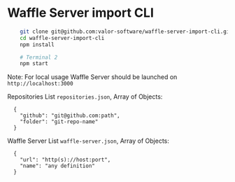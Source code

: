 # Waffle Server import CLI

```bash
    git clone git@github.com:valor-software/waffle-server-import-cli.git
    cd waffle-server-import-cli
    npm install
```

```bash
    # Terminal 2
    npm start
```

Note: For local usage Waffle Server should be launched on `http://localhost:3000`

Repositories List `repositories.json`, Array of Objects:
```
  {
    "github": "git@github.com:path",
    "folder": "git-repo-name"
  }
```

Waffle Server List `waffle-server.json`, Array of Objects:
```
  {
    "url": "http(s)://host:port",
    "name": "any definition"
  }
```